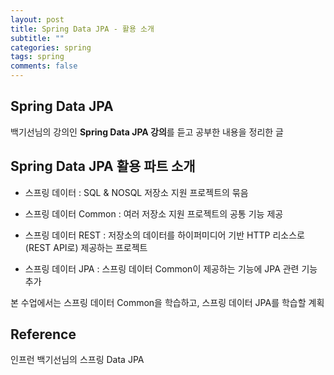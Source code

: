 ```yaml
---
layout: post
title: Spring Data JPA - 활용 소개
subtitle: ""
categories: spring
tags: spring
comments: false
---
```


## Spring Data JPA

백기선님의 강의인 **Spring Data JPA 강의**를 듣고 공부한 내용을 정리한 글

## Spring Data JPA 활용 파트 소개

- 스프링 데이터 : SQL & NOSQL 저장소 지원 프로젝트의 묶음

- 스프링 데이터 Common : 여러 저장소 지원 프로젝트의 공통 기능 제공

- 스프링 데이터 REST : 저장소의 데이터를 하이퍼미디어 기반 HTTP 리소스로(REST API로) 제공하는 프로젝트

- 스프링 데이터 JPA : 스프링 데이터 Common이 제공하는 기능에 JPA 관련 기능 추가

본 수업에서는 스프링 데이터 Common을 학습하고, 스프링 데이터 JPA를 학습할 계획

## Reference

인프런 백기선님의 스프링 Data JPA
